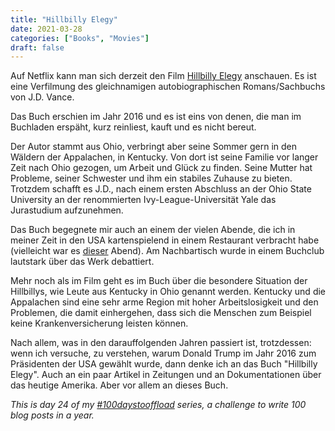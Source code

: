 ```yaml
---
title: "Hillbilly Elegy"
date: 2021-03-28
categories: ["Books", "Movies"]
draft: false
---
```

Auf Netflix kann man sich derzeit den Film [Hillbilly Elegy](https://de.wikipedia.org/wiki/Hillbilly_Elegy_(Film)) anschauen. Es ist eine Verfilmung des gleichnamigen autobiographischen Romans/Sachbuchs von J.D. Vance.

Das Buch erschien im Jahr 2016 und es ist eins von denen, die man im Buchladen erspäht, kurz reinliest, kauft und es nicht bereut.

Der Autor stammt aus Ohio, verbringt aber seine Sommer gern in den Wäldern der Appalachen, in Kentucky. Von dort ist seine Familie vor langer Zeit nach Ohio gezogen, um Arbeit und Glück zu finden. Seine Mutter hat Probleme, seiner Schwester und ihm ein stabiles Zuhause zu bieten. Trotzdem schafft es J.D., nach einem ersten Abschluss an der Ohio State University an der renommierten Ivy-League-Universität Yale das Jurastudium aufzunehmen.

Das Buch begegnete mir auch an einem der vielen Abende, die ich in meiner Zeit in den USA kartenspielend in einem Restaurant verbracht habe (vielleicht war es [dieser](https://www.meetup.com/D-C-Doppelkopf/events/233185688/) Abend). Am Nachbartisch wurde in einem Buchclub lautstark über das Werk debattiert.

Mehr noch als im Film geht es im Buch über die besondere Situation der Hillbillys, wie Leute aus Kentucky in Ohio genannt werden. Kentucky und die Appalachen sind eine sehr arme Region mit hoher Arbeitslosigkeit und den Problemen, die damit einhergehen, dass sich die Menschen zum Beispiel keine Krankenversicherung leisten können.

Nach allem, was in den darauffolgenden Jahren passiert ist, trotzdessen: wenn ich versuche, zu verstehen, warum Donald Trump im Jahr 2016 zum Präsidenten der USA gewählt wurde, dann denke ich an das Buch "Hillbilly Elegy". Auch an ein paar Artikel in Zeitungen und an Dokumentationen über das heutige Amerika. Aber vor allem an dieses Buch.

_This is day 24 of my [#100daystooffload](https://100daystooffload.com/) series, a challenge to write 100 blog posts in a year._